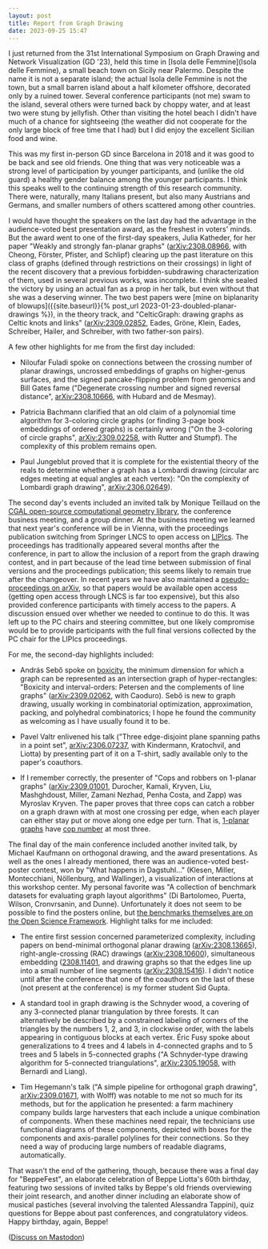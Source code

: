 ```yaml
---
layout: post
title: Report from Graph Drawing
date: 2023-09-25 15:47
---
```

I just returned from the 31st International Symposium on Graph Drawing and Network Visualization (GD '23), held this time in [Isola delle Femmine](Isola delle Femmine), a small beach town on Sicily near Palermo. Despite the name it is not a separate island; the actual Isola delle Femmine is not the town, but a small barren island about a half kilometer offshore, decorated only by a ruined tower. Several conference participants (not me) swam to the island, several others were turned back by choppy water, and at least two were stung by jellyfish. Other than visiting the hotel beach I didn't have much of a chance for sightseeing (the weather did not cooperate for the only large block of free time that I had) but I did enjoy the excellent Sicilian food and wine.

This was my first in-person GD since Barcelona in 2018 and it was good to be back and see old friends. One thing that was very noticeable was a strong level of participation by younger participants, and (unlike the old guard) a healthy gender balance among the younger participants. I think this speaks well to the continuing strength of this research community. There were, naturally, many Italians present, but also many Austrians and Germans, and smaller numbers of others scattered among other countries.

I would have thought the speakers on the last day had the advantage in the audience-voted best presentation award, as the freshest in voters' minds. But the award went to one of the first-day speakers, Julia Katheder, for her paper "Weakly and strongly fan-planar graphs" ([arXiv:2308.08966](https://arxiv.org/abs/2308.08966), with Cheong, Förster, Pfister, and Schlipf) clearing up the past literature on this class of graphs (defined through restrictions on their crossings) in light of the recent discovery that a previous forbidden-subdrawing characterization of them, used in several previous works, was incomplete. I think she sealed the victory by using an actual fan as a prop in her talk, but even without that she was a deserving winner. The two best papers were [mine on biplanarity of blowups]({{site.baseurl}}{% post_url 2023-01-23-doubled-planar-drawings %}), in the theory track, and "CelticGraph: drawing graphs as Celtic knots and links" ([arXiv:2309.02852](https://arxiv.org/abs/2309.02852), Eades, Gröne, Klein, Eades, Schreiber, Hailer, and Schreiber, with two father-son pairs).

A few other highlights for me from the first day included:

* Niloufar Fuladi spoke on connections between the crossing number of planar drawings, uncrossed embeddings of graphs on higher-genus surfaces, and the signed pancake-flipping problem from genomics and Bill Gates fame ("Degenerate crossing number and signed reversal distance", [arXiv:2308.10666](https://arxiv.org/abs/2308.10666), with Hubard and de Mesmay).

* Patricia Bachmann clarified that an old claim of a polynomial time algorithm for 3-coloring circle graphs (or finding 3-page book embeddings of ordered graphs) is certainly wrong ("On the 3-coloring of circle graphs", [arXiv:2309.02258](https://arxiv.org/abs/2309.02258), with Rutter and Stumpf). The complexity of this problem remains open.

* Paul Jungeblut proved that it is complete for the existential theory of the reals to determine whether a graph has a Lombardi drawing (circular arc edges meeting at equal angles at each vertex): "On the complexity of Lombardi graph drawing", [arXiv:2306.02649](https://arxiv.org/abs/2306.02649)).

The second day's events included an invited talk by Monique Teillaud on the [CGAL open-source computational geometry library](https://www.cgal.org/), the conference business meeting, and a group dinner. At the business meeting we learned that next year's conference will be in Vienna, with the proceedings publication switching from Springer LNCS to open access on [LIPIcs](https://www.dagstuhl.de/en/publishing/series/details/LIPIcs). The proceedings has traditionally appeared several months after the conference, in part to allow the inclusion of a report from the graph drawing contest, and in part because of the lead time between submission of final versions and the proceedings publication; this seems likely to remain true after the changeover. In recent years we have also maintained a [pseudo-proceedings on arXiv](http://arxiv.org/abs/2309.07166), so that papers would be available open access (getting open access through LNCS is far too expensive), but this also provided conference participants with timely access to the papers. A discussion ensued over whether we needed to continue to do this. It was left up to the PC chairs and steering committee, but one likely compromise would be to provide participants with the full final versions collected by the PC chair for the LIPIcs proceedings.

For me, the second-day highlights included:

* András Sebő spoke on [boxicity](https://en.wikipedia.org/wiki/Boxicity), the minimum dimension for which a graph can be represented as an intersection graph of hyper-rectangles: "Boxicity and interval-orders: Petersen and the complements of line graphs" ([arXiv:2309.02062](https://arxiv.org/abs/2309.02062), with Caoduro). Sebő is new to graph drawing, usually working in combinatorial optimization, approximation, packing, and polyhedral combinatorics; I hope he found the community as welcoming as I have usually found it to be.

* Pavel Valtr enlivened his talk ("Three edge-disjoint plane spanning paths in a point set", [arXiv:2306.07237](https://arxiv.org/abs/2306.07237), with Kindermann, Kratochvil, and Liotta) by presenting part of it on a T-shirt, sadly available only to the paper's coauthors.

* If I remember correctly, the presenter of "Cops and robbers on 1-planar graphs" ([arXiv:2309.01001](https://arxiv.org/abs/2309.01001), Durocher, Kamali, Kryven, Liu, Mashghdoust, Miller, Zamani Nezhad, Penha Costa, and Zapp) was Myroslav Kryven. The paper proves that three cops can catch a robber on a graph drawn with at most one crossing per edge, when each player can either stay put or move along one edge per turn. That is, [1-planar graphs](https://en.wikipedia.org/wiki/1-planar_graph) have [cop number](https://en.wikipedia.org/wiki/Cop_number) at most three.

The final day of the main conference included another invited talk, by Michael Kaufmann on orthogonal drawing, and the award presentations. As well as the ones I already mentioned, there was an audience-voted best-poster contest, won by "What happens in Dagstuhl..." (Klesen, Miller, Montecchiani, Nöllenburg, and Wallinger), a visualization of interactions at this workshop center. My personal favorite was "A collection of benchmark datasets for evaluating graph layout algorithms" (Di Bartolomeo, Puerta, Wilson, Cronvrsanin, and Dunne). Unfortunately it does not seem to be possible to find the posters online, but [the benchmarks themselves are on the Open Science Framework](https://osf.io/j7ucv/). Highlight talks for me included:

* The entire first session concerned parameterized complexity, including papers on bend-minimal orthogonal planar drawing ([arXiv:2308.13665](https://arxiv.org/abs/2308.13665)), right-angle-crossing (RAC) drawings ([arXiv:2308.10600](https://arxiv.org/abs/2308.10600)), simultaneous embedding ([2308.11401](https://arxiv.org/abs/2308.11401), and drawing graphs so that the edges line up into a small number of line segments ([arXiv:2308.15416](https://arxiv.org/abs/2308.15416)). I didn't notice until after the conference that one of the coauthors on the last of these (not present at the conference) is my former student Sid Gupta.

* A standard tool in graph drawing is the Schnyder wood, a covering of any 3-connected planar triangulation by three forests. It can alternatively be described by a constrained labeling of corners of the triangles by the numbers 1, 2, and 3, in clockwise order, with the labels appearing in contiguous blocks at each vertex. Éric Fusy spoke about generalizations to 4 trees and 4 labels in 4-connected graphs and to 5 trees and 5 labels in 5-connected graphs ("A Schnyder-type drawing algorithm for 5-connected triangulations", [arXiv:2305.19058](https://arxiv.org/abs/2305.19058), with Bernardi and Liang).

* Tim Hegemann's talk ("A simple pipeline for orthogonal graph drawing", [arXiv:2309.01671](https://arxiv.org/abs/2309.01671), with Wolff) was notable to me not so much for its methods, but for the application he presented: a farm machinery company builds large harvesters that each include a unique combination of components. When these machines need repair, the technicians use functional diagrams of these components, depicted with boxes for the components and axis-parallel polylines for their connections. So they need a way of producing large numbers of readable diagrams, automatically.

That wasn't the end of the gathering, though, because there was a final day for "BeppeFest", an elaborate celebration of Beppe Liotta's 60th birthday, featuring two sessions of invited talks by Beppe's old friends overviewing their joint research, and another dinner including an elaborate show of musical pastiches (several involving the talented Alessandra Tappini), quiz questions for Beppe about past conferences, and congratulatory videos. Happy birthday, again, Beppe!

([Discuss on Mastodon](https://mathstodon.xyz/@11011110/111128258447765349))